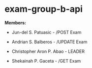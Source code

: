 # exam-group-b-api

**Members:** 
- Jun-del S. Patuasic - /POST Exam
* Andrian S. Balberos - /UPDATE Exam
+ Christopher Aron P. Abao - LEADER
- Shekainah P. Gaceta - /GET Exam
